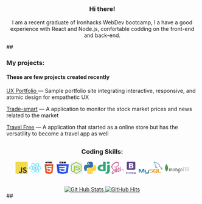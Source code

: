 ##
  <div align='center'>
  <p width='250px'>
    <h3>Hi there!</h3>
    I am a recent graduate of Ironhacks WebDev bootcamp, I a have a good experience with React and Node.js, confortable codding on the front-end and back-end.
    <p>
    
  </p>
  </div>
##

<div align='left'>
  <p width='250px'>
    <h3>My projects:</h3>    
    <h4>These are few projects created recently </h4>
    <p><a href='https://john-v77.github.io/Portfolio-Lab/'>UX Portfolio </a> — Sample portfolio site integrating interactive, responsive, and atomic design for empathetic UX </p>
    <p><a href='https://trade-smart.netlify.app'>Trade-smart</a> — A application to monitor the stock market prices and news related to the market</p>
    <p><a href='https://whynew.herokuapp.com'>Travel Free</a> — A application that started as a online store but has the versatility to become a travel app as well</p>
  </p>
</div>

##


<div align='center'>
  <h3>Coding Skills:</h3>
  <code><img alt="JavaScript" width="32px" height="32px" src="https://github.com/John-v77/John-v77/blob/main/icons/javascript.svg"></code>
  <code><img alt="React"width="32px" height="32px" src="https://github.com/John-v77/John-v77/blob/main/icons/react.svg"></code>
  <code><img alt="htm5" width="32px" height="32px" src="https://github.com/John-v77/John-v77/blob/main/icons/html5.svg"></code>
  <code><img alt="css3" width="32px" height="32px" src="https://github.com/John-v77/John-v77/blob/main/icons/css3.svg"></code>
  <code><img alt="nodeJS" width="32px" height="32px" src="https://github.com/John-v77/John-v77/blob/main/icons/node.png"></code>
<!--   <code><img alt="firebase" width="32px" height="32px" src="https://github.com/John-v77/John-v77/blob/main/icons/firebase.png"></code> -->
<!--   <code><img alt="Redux" width="50px" height="32px" src="https://github.com/John-v77/John-v77/blob/main/icons/Redux.png"></code> -->
  <code><img alt="Python" width="32px" height="32px" src="https://github.com/John-v77/John-v77/blob/main/icons/python.svg"></code>
  <code><img alt="Django" width="32px" height="32px" src="https://github.com/John-v77/John-v77/blob/main/icons/django.svg"></code>
  <code><img alt="sass" width="32px" height="32px" src="https://github.com/John-v77/John-v77/blob/main/icons/sass-1.svg"></code>
  <code><img alt="Bootstrap" width="32px" height="32px" src="https://github.com/John-v77/John-v77/blob/main/icons/Bootstrap.png"></code>
  <code><img alt="MySQL" width="64px" height="32px" src="https://github.com/John-v77/John-v77/blob/main/icons/MySQL-Logo.wine.png"></code>
  <code><img alt="mongodb" width="64" height="32px" src="https://github.com/John-v77/John-v77/blob/main/icons/mongodb.png"></code>
</div>

##
  <div align='center'>
          <a href="https://github.com/John-v77">
            <img alt="Git Hub Stats" height="150px" src="https://github-readme-stats.vercel.app/api?username=John-v77&show_icons=true&theme=synthwave" />
          </a>
        <a href="https://github.com/john-v77/john-v77" target="_blank">
          <img alt="GitHub Hits" src="https://img.shields.io/github/last-commit/John-v77/John-v77?label=Profile%20Updated&style=flat-square" />
        </a>
        <br>
        <a href="https://github.com/john-v77>
          <code><img alt="Git Hub Stats" height="150px" src="https://github-readme-stats.vercel.app/api?username=John-v77&show_icons=true&theme=synthwave" /></code>
        </a>
        <a href="https://github.com/john-v77>
          <img alt="Git Hub Language Counter" height="150px" src="https://github-readme-stats.vercel.app/api/top-langs/?username=John-v77&layout=compact&theme=synthwave" />
        </a>
  </div>
##
<!--
**John-v77/John-v77** is a ✨ _special_ ✨ repository because its `README.md` (this file) appears on your GitHub profile.

Here are some ideas to get you started:

- 🔭 I’m currently working on ...
- 🌱 I’m currently learning ...
- 👯 I’m looking to collaborate on ...
- 🤔 I’m looking for help with ...
- 💬 Ask me about ...
- 📫 How to reach me: ...
- 😄 Pronouns: ...
- ⚡ Fun fact: ...
-->
